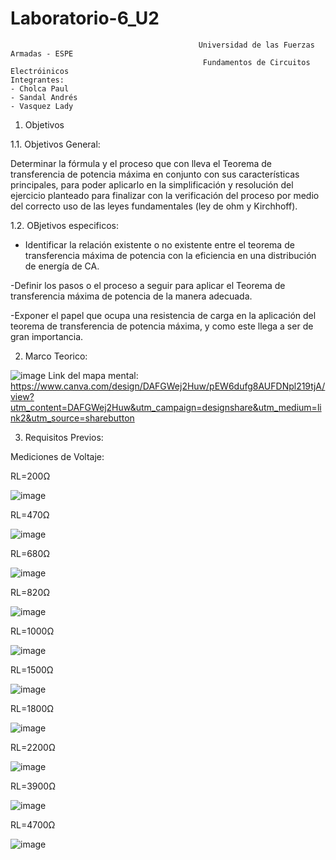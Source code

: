 # Laboratorio-6_U2

                                              Universidad de las Fuerzas Armadas - ESPE
                                               Fundamentos de Circuitos Electróinicos
    Integrantes:
    - Cholca Paul
    - Sandal Andrés
    - Vasquez Lady
1. Objetivos

1.1. Objetivos General:

Determinar la fórmula y el proceso que con lleva el Teorema de transferencia de potencia máxima en conjunto con sus características principales, para poder aplicarlo en la simplificación y resolución del ejercicio planteado para finalizar con la verificación del proceso por medio del correcto uso de las leyes fundamentales (ley de ohm y Kirchhoff).

1.2. OBjetivos especificos:

- Identificar la relación existente o no existente entre el teorema de transferencia máxima de potencia con la eficiencia en una distribución de energía de CA.

-Definir los pasos o el proceso a seguir para aplicar el Teorema de transferencia máxima de potencia de la manera adecuada.

-Exponer el papel que ocupa una resistencia de carga en la aplicación del teorema de transferencia de potencia máxima, y como este llega a ser de gran importancia.

2. Marco Teorico:

![image](https://user-images.githubusercontent.com/105687375/178885736-3dd417e3-6ef3-45e8-a0a4-93846abe1c9c.png)
Link del mapa mental: https://www.canva.com/design/DAFGWej2Huw/pEW6dufg8AUFDNpl219tjA/view?utm_content=DAFGWej2Huw&utm_campaign=designshare&utm_medium=link2&utm_source=sharebutton

3. Requisitos Previos:

Mediciones de Voltaje:

RL=200Ω

![image](https://user-images.githubusercontent.com/105687213/178889971-97295408-af67-46cf-8734-53edec463bac.png)

RL=470Ω

![image](https://user-images.githubusercontent.com/105687375/178887333-01c95eca-457a-42a8-925b-d8aecb39355b.png)

RL=680Ω

![image](https://user-images.githubusercontent.com/105687375/178887420-e34f0673-4999-4012-b668-4fc5ead45235.png)

RL=820Ω

![image](https://user-images.githubusercontent.com/105687375/178887551-385aabe4-1cd0-4d42-b9c9-8a1ef3d17cb7.png)

RL=1000Ω

![image](https://user-images.githubusercontent.com/105687375/178887623-6c918f2d-9cdd-4488-b7e9-1e59ba9540c7.png)

RL=1500Ω

![image](https://user-images.githubusercontent.com/105687375/178887780-6c3fad64-9b4f-42a1-8698-367162ad0660.png)

RL=1800Ω

![image](https://user-images.githubusercontent.com/105687375/178887924-607ebb58-440c-4c9f-88c9-4af569bc70f0.png)

RL=2200Ω

![image](https://user-images.githubusercontent.com/105687375/178887994-6abb0e3e-af22-4a27-b50b-b80ef58bef0b.png)

RL=3900Ω

![image](https://user-images.githubusercontent.com/105687375/178888058-194c0eb7-956c-4f18-bef8-03043c2e183c.png)

RL=4700Ω

![image](https://user-images.githubusercontent.com/105687375/178888143-d7565461-5bef-4fbf-afcd-af202003df47.png)



  

